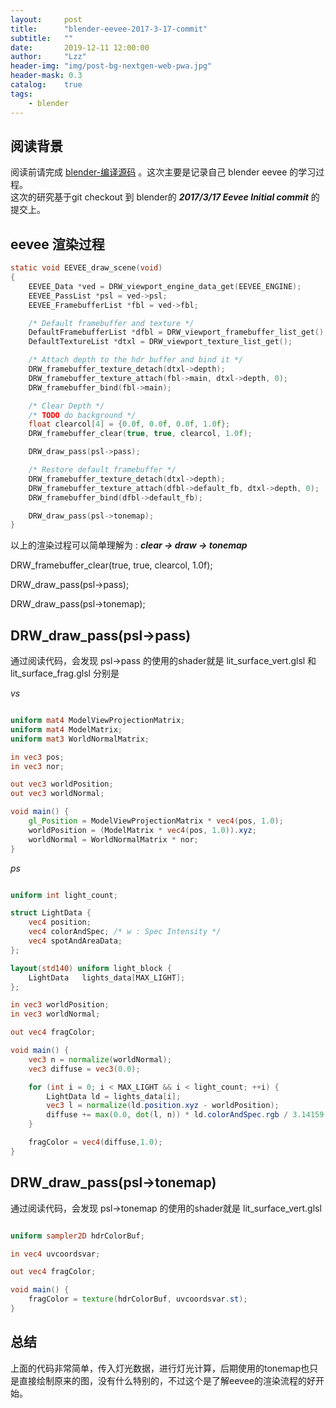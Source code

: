 ```yaml
---
layout:     post
title:      "blender-eevee-2017-3-17-commit"
subtitle:   ""
date:       2019-12-11 12:00:00
author:     "Lzz"
header-img: "img/post-bg-nextgen-web-pwa.jpg"
header-mask: 0.3
catalog:    true
tags:
    - blender
---
```


## 阅读背景
阅读前请完成 [blender-编译源码](http://shaderstore.cn/2019/12/11/blender-1/) 。这次主要是记录自己 blender eevee 的学习过程。
<br>
这次的研究基于git checkout 到 blender的 ***2017/3/17 Eevee Initial commit*** 的提交上。

## eevee 渲染过程

```c
static void EEVEE_draw_scene(void)
{
	EEVEE_Data *ved = DRW_viewport_engine_data_get(EEVEE_ENGINE);
	EEVEE_PassList *psl = ved->psl;
	EEVEE_FramebufferList *fbl = ved->fbl;

	/* Default framebuffer and texture */
	DefaultFramebufferList *dfbl = DRW_viewport_framebuffer_list_get();
	DefaultTextureList *dtxl = DRW_viewport_texture_list_get();

	/* Attach depth to the hdr buffer and bind it */	
	DRW_framebuffer_texture_detach(dtxl->depth);
	DRW_framebuffer_texture_attach(fbl->main, dtxl->depth, 0);
	DRW_framebuffer_bind(fbl->main);

	/* Clear Depth */
	/* TODO do background */
	float clearcol[4] = {0.0f, 0.0f, 0.0f, 1.0f};
	DRW_framebuffer_clear(true, true, clearcol, 1.0f);

	DRW_draw_pass(psl->pass);

	/* Restore default framebuffer */
	DRW_framebuffer_texture_detach(dtxl->depth);
	DRW_framebuffer_texture_attach(dfbl->default_fb, dtxl->depth, 0);
	DRW_framebuffer_bind(dfbl->default_fb);

	DRW_draw_pass(psl->tonemap);
}
```
以上的渲染过程可以简单理解为 :  ***clear -> draw -> tonemap***

DRW_framebuffer_clear(true, true, clearcol, 1.0f);  

DRW_draw_pass(psl->pass);  

DRW_draw_pass(psl->tonemap);  

## DRW_draw_pass(psl->pass)
通过阅读代码，会发现 psl->pass 的使用的shader就是 lit_surface_vert.glsl 和 lit_surface_frag.glsl 分别是  

*vs*
```glsl

uniform mat4 ModelViewProjectionMatrix;
uniform mat4 ModelMatrix;
uniform mat3 WorldNormalMatrix;

in vec3 pos;
in vec3 nor;

out vec3 worldPosition;
out vec3 worldNormal;

void main() {
	gl_Position = ModelViewProjectionMatrix * vec4(pos, 1.0);
	worldPosition = (ModelMatrix * vec4(pos, 1.0)).xyz;
	worldNormal = WorldNormalMatrix * nor;
}


```


*ps*
```glsl

uniform int light_count;

struct LightData {
	vec4 position;
	vec4 colorAndSpec; /* w : Spec Intensity */
	vec4 spotAndAreaData;
};

layout(std140) uniform light_block {
	LightData   lights_data[MAX_LIGHT];
};

in vec3 worldPosition;
in vec3 worldNormal;

out vec4 fragColor;

void main() {
	vec3 n = normalize(worldNormal);
	vec3 diffuse = vec3(0.0);

	for (int i = 0; i < MAX_LIGHT && i < light_count; ++i) {
		LightData ld = lights_data[i];
		vec3 l = normalize(ld.position.xyz - worldPosition);
		diffuse += max(0.0, dot(l, n)) * ld.colorAndSpec.rgb / 3.14159;
	}

	fragColor = vec4(diffuse,1.0);
}
```


## DRW_draw_pass(psl->tonemap)

通过阅读代码，会发现 psl->tonemap 的使用的shader就是 lit_surface_vert.glsl 

```glsl

uniform sampler2D hdrColorBuf;

in vec4 uvcoordsvar;

out vec4 fragColor;

void main() {
	fragColor = texture(hdrColorBuf, uvcoordsvar.st);
}
```

## 总结
上面的代码非常简单，传入灯光数据，进行灯光计算，后期使用的tonemap也只是直接绘制原来的图，没有什么特别的，不过这个是了解eevee的渲染流程的好开始。